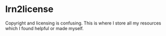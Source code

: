 lrn2license
============

Copyright and licensing is confusing. This is where I store all my resources
which I found helpful or made myself.

